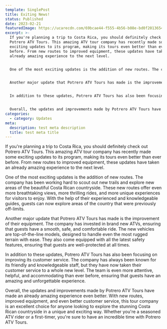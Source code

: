 ```yaml
---
template: SinglePost
title: Exiting News!
status: Published
date: 2023-02-21
featuredImage: https://ucarecdn.com/69bcae44-f555-4b56-b08e-bd0f2013654a/-/crop/1634x1690/0,434/-/preview/
excerpt: >-
  If you're planning a trip to Costa Rica, you should definitely check out
  Potrero ATV Tours. This amazing ATV tour company has recently made some
  exciting updates to its program, making its tours even better than ever
  before. From new routes to improved equipment, these updates have taken an
  already amazing experience to the next level.


  One of the most exciting updates is the addition of new routes. The company has been working hard to scout out new trails and explore new areas of the beautiful Costa Rican countryside. These new routes offer even more breathtaking views, more thrilling rides, and more unique experiences for visitors to enjoy. With the help of their experienced and knowledgeable guides, guests can now explore areas of the country that were previously off-limits.


  Another major update that Potrero ATV Tours has made is the improvement of their equipment. The company has invested in brand new ATVs, ensuring that guests have a smooth, safe, and comfortable ride. The new vehicles are top-of-the-line models, designed to handle even the most rugged terrain with ease. They also come equipped with all the latest safety features, ensuring that guests are well-protected at all times.


  In addition to these updates, Potrero ATV Tours has also been focusing on improving its customer service. The company has always been known for its friendly and knowledgeable staff, but they have now taken their customer service to a whole new level. The team is even more attentive, helpful, and accommodating than ever before, ensuring that guests have an amazing and unforgettable experience.


  Overall, the updates and improvements made by Potrero ATV Tours have made an already amazing experience even better. With new routes, improved equipment, and even better customer service, this tour company is an excellent choice for anyone looking to explore the stunning Costa Rican countryside in a unique and exciting way. Whether you're a seasoned ATV rider or a first-timer, you're sure to have an incredible time with Potrero ATV Tours.
categories:
  - category: Updates
meta:
  description: test meta description
  title: test meta title
---
```

If you're planning a trip to Costa Rica, you should definitely check out Potrero ATV Tours. This amazing ATV tour company has recently made some exciting updates to its program, making its tours even better than ever before. From new routes to improved equipment, these updates have taken an already amazing experience to the next level.

One of the most exciting updates is the addition of new routes. The company has been working hard to scout out new trails and explore new areas of the beautiful Costa Rican countryside. These new routes offer even more breathtaking views, more thrilling rides, and more unique experiences for visitors to enjoy. With the help of their experienced and knowledgeable guides, guests can now explore areas of the country that were previously off-limits.

Another major update that Potrero ATV Tours has made is the improvement of their equipment. The company has invested in brand new ATVs, ensuring that guests have a smooth, safe, and comfortable ride. The new vehicles are top-of-the-line models, designed to handle even the most rugged terrain with ease. They also come equipped with all the latest safety features, ensuring that guests are well-protected at all times.

In addition to these updates, Potrero ATV Tours has also been focusing on improving its customer service. The company has always been known for its friendly and knowledgeable staff, but they have now taken their customer service to a whole new level. The team is even more attentive, helpful, and accommodating than ever before, ensuring that guests have an amazing and unforgettable experience.

Overall, the updates and improvements made by Potrero ATV Tours have made an already amazing experience even better. With new routes, improved equipment, and even better customer service, this tour company is an excellent choice for anyone looking to explore the stunning Costa Rican countryside in a unique and exciting way. Whether you're a seasoned ATV rider or a first-timer, you're sure to have an incredible time with Potrero ATV Tours.